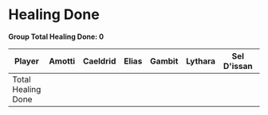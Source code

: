# Healing Done

**Group Total Healing Done: 0**

| Player             | Amotti      | Caeldrid    | Elias    | Gambit     | Lythara    | Sel D'issan    | Wild Bill |
| ------------------ | ----------- | ----------- | ---------| ---------- | ---------- | -------------- | --------- |
| Total Healing Done |             |             |          |            |            |                |		   |
